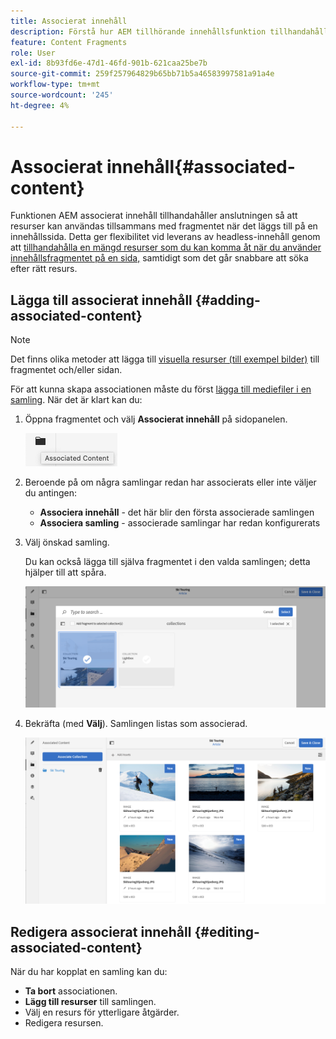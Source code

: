 ```yaml
---
title: Associerat innehåll
description: Förstå hur AEM tillhörande innehållsfunktion tillhandahåller anslutningen så att resurser kan användas tillsammans med fragmentet när det läggs till på en innehållssida, vilket ger ytterligare flexibilitet för leverans av headless-innehåll.
feature: Content Fragments
role: User
exl-id: 8b93fd6e-47d1-46fd-901b-621caa25be7b
source-git-commit: 259f257964829b65bb71b5a46583997581a91a4e
workflow-type: tm+mt
source-wordcount: '245'
ht-degree: 4%

---
```


# Associerat innehåll{#associated-content}

Funktionen AEM associerat innehåll tillhandahåller anslutningen så att resurser kan användas tillsammans med fragmentet när det läggs till på en innehållssida. Detta ger flexibilitet vid leverans av headless-innehåll genom att [tillhandahålla en mängd resurser som du kan komma åt när du använder innehållsfragmentet på en sida,](/help/sites-authoring/content-fragments.md#using-associated-content) samtidigt som det går snabbare att söka efter rätt resurs.

## Lägga till associerat innehåll {#adding-associated-content}

>[!NOTE]
>
>Det finns olika metoder att lägga till [visuella resurser (till exempel bilder)](/help/assets/content-fragments/content-fragments.md#fragments-with-visual-assets) till fragmentet och/eller sidan.

För att kunna skapa associationen måste du först [lägga till mediefiler i en samling](/help/assets/manage-collections.md). När det är klart kan du:

1. Öppna fragmentet och välj **Associerat innehåll** på sidopanelen.

   ![Associerat innehåll](assets/cfm-assoc-content-01.png)

1. Beroende på om några samlingar redan har associerats eller inte väljer du antingen:

   * **Associera innehåll** - det här blir den första associerade samlingen
   * **Associera samling** - associerade samlingar har redan konfigurerats

1. Välj önskad samling.

   Du kan också lägga till själva fragmentet i den valda samlingen; detta hjälper till att spåra.

   ![Välj samling](assets/cfm-assoc-content-02.png)

1. Bekräfta (med **Välj**). Samlingen listas som associerad.

   ![cfm-6420-05](assets/cfm-assoc-content-03.png)

## Redigera associerat innehåll {#editing-associated-content}

När du har kopplat en samling kan du:

* **Ta bort** associationen.
* **Lägg till resurser** till samlingen.
* Välj en resurs för ytterligare åtgärder.
* Redigera resursen.
